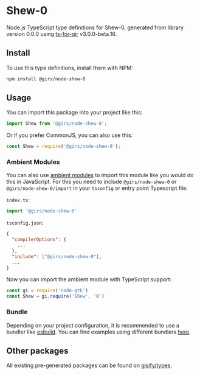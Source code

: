 
# Shew-0

Node.js TypeScript type definitions for Shew-0, generated from library version 0.0.0 using [ts-for-gir](https://github.com/gjsify/ts-for-gir) v3.0.0-beta.16.


## Install

To use this type definitions, install them with NPM:
```bash
npm install @girs/node-shew-0
```

## Usage

You can import this package into your project like this:
```ts
import Shew from '@girs/node-shew-0';
```

Or if you prefer CommonJS, you can also use this:
```ts
const Shew = require('@girs/node-shew-0');
```

### Ambient Modules

You can also use [ambient modules](https://github.com/gjsify/ts-for-gir/tree/main/packages/cli#ambient-modules) to import this module like you would do this in JavaScript.
For this you need to include `@girs/node-shew-0` or `@girs/node-shew-0/import` in your `tsconfig` or entry point Typescript file:

`index.ts`:
```ts
import '@girs/node-shew-0'
```

`tsconfig.json`:
```json
{
  "compilerOptions": {
    ...
  },
  "include": ["@girs/node-shew-0"],
  ...
}
```

Now you can import the ambient module with TypeScript support: 

```ts
const gi = require('node-gtk')
const Shew = gi.require('Shew', '0')
```


### Bundle

Depending on your project configuration, it is recommended to use a bundler like [esbuild](https://esbuild.github.io/). You can find examples using different bundlers [here](https://github.com/gjsify/ts-for-gir/tree/main/examples).

## Other packages

All existing pre-generated packages can be found on [gjsify/types](https://github.com/gjsify/types).

